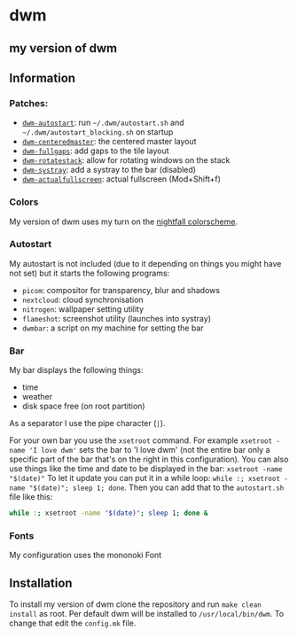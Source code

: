 # dwm
## my version of dwm

## Information

### Patches:
- [`dwm-autostart`](https://dwm.suckless.org/patches/autostart/): run `~/.dwm/autostart.sh` and `~/.dwm/autostart_blocking.sh` on startup
- [`dwm-centeredmaster`](https://dwm.suckless.org/patches/centeredmaster): the centered master layout
- [`dwm-fullgaps`](https://dwm.suckless.org/patches/fullgaps): add gaps to the tile layout
- [`dwm-rotatestack`](https://dwm.suckless.org/patches/rotatestack): allow for rotating windows on the stack
- [`dwm-systray`](https://dwm.suckless.org/patches/systray): add a systray to the bar (disabled)
- [`dwm-actualfullscreen`](https://dwm.suckless.org/patches/actualfullscreen): actual fullscreen (Mod+Shift+f)

### Colors
My version of dwm uses my turn on the [nightfall colorscheme](https://github.com/nghtfall).

### Autostart
My autostart is not included (due to it depending on things you might have not set) but it starts the following programs:
- `picom`: compositor for transparency, blur and shadows
- `nextcloud`: cloud synchronisation
- `nitrogen`: wallpaper setting utility
- `flameshot`: screenshot utility (launches into systray)
- `dwmbar`: a script on my machine for setting the bar

### Bar
My bar displays the following things:
- time
- weather
- disk space free (on root partition)

As a separator I use the pipe character (`|`).

For your own bar you use the `xsetroot` command.
For example `xsetroot -name 'I love dwm'` sets the bar to 'I love dwm' (not the entire bar only a specific part of the bar that's on the right in this configuration).
You can also use things like the time and date to be displayed in the bar: `xsetroot -name "$(date)"`
To let it update you can put it in a while loop: `while :; xsetroot -name "$(date)"; sleep 1; done`.
Then you can add that to the `autostart.sh` file like this:
```bash
while :; xsetroot -name "$(date)"; sleep 1; done &
```

### Fonts
My configuration uses the mononoki Font

## Installation
To install my version of dwm clone the repository and run `make clean install` as root.
Per default dwm will be installed to `/usr/local/bin/dwm`. To change that edit the `config.mk` file.

